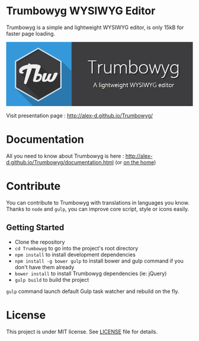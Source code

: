 # Trumbowyg WYSIWYG Editor

Trumbowyg is a simple and lightweight WYSIWYG editor, is only 15kB for faster page loading.

[![Trumbowyg logo](banner.png)](http://alex-d.github.io/Trumbowyg/)

Visit presentation page : http://alex-d.github.io/Trumbowyg/


# Documentation

All you need to know about Trumbowyg is here : http://alex-d.github.io/Trumbowyg/documentation.html (or [on the home](http://alex-d.github.io/Trumbowyg/))


# Contribute

You can contribute to Trumbowyg with translations in languages you know.
Thanks to `node` and `gulp`, you can improve core script, style or icons easily.

## Getting Started

- Clone the repository
- `cd Trumbowyg` to go into the project's root directory
- `npm install` to install development dependencies
- `npm install -g bower gulp` to install bower and gulp command if you don't have them already
- `bower install` to install Trumbowyg dependencies (ie: jQuery)
- `gulp build` to build the project

`gulp` command launch default Gulp task watcher and rebuild on the fly.


# License

This project is under MIT license. See [LICENSE](LICENSE) file for details.
